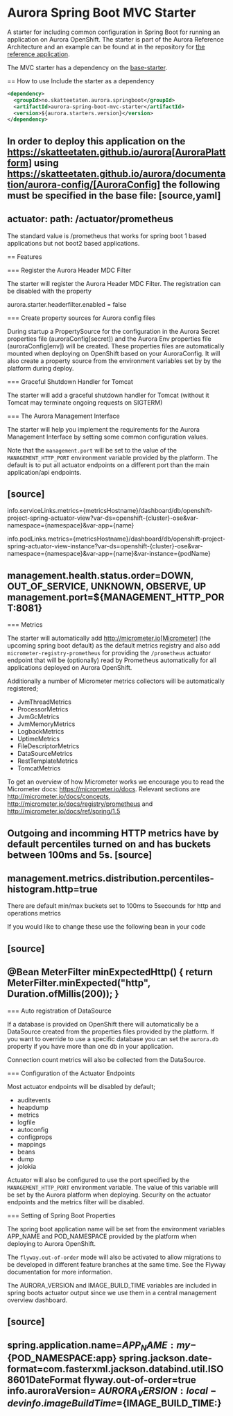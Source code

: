 # Aurora Spring Boot MVC Starter

A starter for including common configuration in Spring Boot for running an application on Aurora OpenShift. The starter
is part of the Aurora Reference Architecture and an example can be found at in the repository for
[the reference application](https://github.com/Skatteetaten/openshift-reference-springboot-server).

The MVC starter has a dependency on the [base-starter](https://github.com/Skatteetaten/aurora-spring-boot-base-starter).

== How to use
Include the starter as a dependency

```xml
<dependency>
  <groupId>no.skatteetaten.aurora.springboot</groupId>
  <artifactId>aurora-spring-boot-mvc-starter</artifactId>
  <version>${aurora.starters.version}</version>
</dependency>
```

In order to deploy this application on the https://skatteetaten.github.io/aurora[AuroraPlattform] using https://skatteetaten.github.io/aurora/documentation/aurora-config/[AuroraConfig] the following must be specified in the base file:
[source,yaml]
----
actuator:
  path: /actuator/prometheus
----

The standard value is /prometheus that works for spring boot 1 based applications but not boot2 based applications.


== Features

=== Register the Aurora Header MDC Filter

The starter will register the Aurora Header MDC Filter. The registration can be disabled with the property

  aurora.starter.headerfilter.enabled = false


=== Create property sources for Aurora config files

During startup a PropertySource for the configuration in the Aurora Secret properties file (auroraConfig[secret]) and
the Aurora Env properties file (auroraConfig[env]) will be created. These properties files are automatically mounted
when deploying on OpenShift based on your AuroraConfig. It will also create a property source from the environment
variables set by by the platform during deploy.


=== Graceful Shutdown Handler for Tomcat

The starter will add a graceful shutdown handler for Tomcat (without it Tomcat may terminate ongoing requests on SIGTERM)


=== The Aurora Management Interface

The starter will help you implement the requirements for the Aurora Management Interface by setting some common
configuration values.

Note that the `management.port` will be set to the value of the `MANAGEMENT_HTTP_PORT` environment variable provided
by the platform. The default is to put all actuator endpoints on a different port than the main application/api
endpoints.

[source]
----
info.serviceLinks.metrics={metricsHostname}/dashboard/db/openshift-project-spring-actuator-view?var-ds=openshift-{cluster}-ose&var-namespace={namespace}&var-app={name}

info.podLinks.metrics={metricsHostname}/dashboard/db/openshift-project-spring-actuator-view-instance?var-ds=openshift-{cluster}-ose&var-namespace={namespace}&var-app={name}&var-instance={podName}

management.health.status.order=DOWN, OUT_OF_SERVICE, UNKNOWN, OBSERVE, UP
management.port=${MANAGEMENT_HTTP_PORT:8081}
----

=== Metrics

The starter will automatically add http://micrometer.io[Micrometer] (the upcoming spring boot default) as the default
metrics registry and also add `micrometer-registry-prometheus` for providing the `/prometheus` actuator endpoint that
will be (optionally) read by Prometheus automatically for all applications deployed on Aurora OpenShift.

Additionally a number of Micrometer metrics collectors will be automatically registered;

* JvmThreadMetrics
* ProcessorMetrics
* JvmGcMetrics
* JvmMemoryMetrics
* LogbackMetrics
* UptimeMetrics
* FileDescriptorMetrics
* DataSourceMetrics
* RestTemplateMetrics
* TomcatMetrics

To get an overview of how Micrometer works we encourage you to read the Micrometer docs:
https://micrometer.io/docs. Relevant sections are http://micrometer.io/docs/concepts, http://micrometer.io/docs/registry/prometheus and http://micrometer.io/docs/ref/spring/1.5

Outgoing and incomming HTTP metrics have by default percentiles turned on and has buckets between 100ms and 5s.
[source]
----
management.metrics.distribution.percentiles-histogram.http=true
----

There are default min/max buckets set to 100ms to 5secounds for http and operations metrics

If you would like to change these use the following bean in your code

[source]
----
 @Bean
    MeterFilter minExpectedHttp() {
        return MeterFilter.minExpected("http", Duration.ofMillis(200));
    }
----

=== Auto registration of DataSource

If a database is provided on OpenShift there will automatically be a DataSource created from the properties files provided
by the platform. If you want to override to use a specific database you can set the `aurora.db` property if you have more
than one db in your application.

Connection count metrics will also be collected from the DataSource.

=== Configuration of the Actuator Endpoints

Most actuator endpoints will be disabled by default;

* auditevents
* heapdump
* metrics
* logfile
* autoconfig
* configprops
* mappings
* beans
* dump
* jolokia

Actuator will also be configured to use the port specified by the `MANAGEMENT_HTTP_PORT` environment variable. The
value of this variable will be set by the Aurora platform when deploying. Security on the actuator endpoints and the
metrics filter will be disabled.


=== Setting of Spring Boot Properties

The spring boot application name will be set from the environment variables APP_NAME and POD_NAMESPACE provided by the
platform when deploying to Aurora OpenShift.

The `flyway.out-of-order` mode will also be activated to allow migrations to be developed in different feature branches
at the same time. See the Flyway documentation for more information.

The AURORA_VERSION and IMAGE_BUILD_TIME variables are included in spring boots actuator output since we use them in a central
management overview dashboard.

[source]
----
spring.application.name=${APP_NAME:my}-${POD_NAMESPACE:app}
spring.jackson.date-format=com.fasterxml.jackson.databind.util.ISO8601DateFormat
flyway.out-of-order=true
info.auroraVersion= ${AURORA_VERSION:local-dev}
info.imageBuildTime=${IMAGE_BUILD_TIME:}
----


